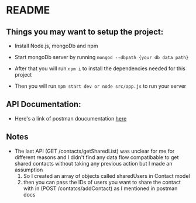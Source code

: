 # README


## Things you may want to setup the project:

- Install Node.js, mongoDb and npm

- Start mongoDb server by running `mongod --dbpath {your db data path}`

- After that you will run `npm i` to install the dependencies needed for this project

- Then you will run `npm start dev or node src/app.js` to run your server

## API Documentation:

- Here's a link of postman doucumentation [here](https://documenter.getpostman.com/view/910736/T1DiFfMP?version=latest)

## Notes

- The last API (GET /contacts/getSharedList) was unclear for me for different reasons and I didn't find any data flow compatibable to get shared contacts without taking any previous action but I made an assumption
  1) So I created an array of objects called sharedUsers in Contact model
  2) then you can pass the IDs of users you want to share the contact with in (POST /contatcs/addContact) as I mentioned in postman docs
